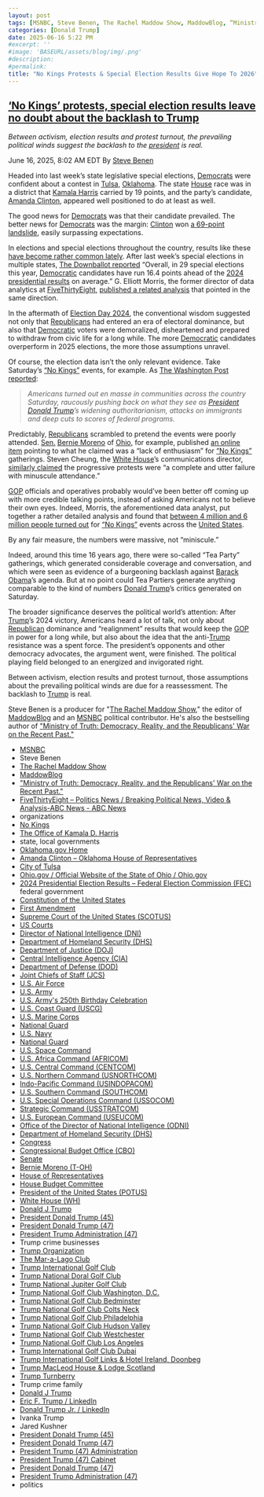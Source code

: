 ```yaml
---
layout: post
tags: [MSNBC, Steve Benen, The Rachel Maddow Show, MaddowBlog, “Ministry of Truth –  Democracy Reality and the Republicans’ War on the Recent Past.”, FiveThirtyEight – Politics News / Breaking Political News Video & Analysis-ABC News - ABC News, organizations, No Kings, The Office of Kamala D. Harris, state local governments, Oklahoma.gov Home, Amanda Clinton – Oklahoma House of Representatives, City of Tulsa, Ohio.gov / Official Website of the State of Ohio / Ohio.gov, 2024 Presidential Election Results – Federal Election Commission (FEC), federal government, Constitution of the United States, First Amendment, Supreme Court of the United States (SCOTUS), US Courts, Director of National Intelligence (DNI), Department of Homeland Security (DHS), Department of Justice (DOJ), Central Intelligence Agency (CIA), Department of Defense (DOD), Joint Chiefs of Staff (JCS), U.S. Air Force, U.S. Army, U.S. Army’s 250th Birthday Celebration, U.S. Coast Guard (USCG), U.S. Marine Corps, National Guard, U.S. Navy, National Guard, U.S. Space Command, U.S. Africa Command (AFRICOM), U.S. Central Command (CENTCOM), U.S. Northern Command (USNORTHCOM), Indo-Pacific Command (USINDOPACOM), U.S. Southern Command (SOUTHCOM), U.S. Special Operations Command (USSOCOM), Strategic Command (USSTRATCOM), U.S. European Command (USEUCOM), Office of the Director of National Intelligence (ODNI), Department of Homeland Security (DHS), Congress, Congressional Budget Office (CBO), Senate, Bernie Moreno (T-OH), House of Representatives, House Budget Committee, President of the United States (POTUS), White House (WH), Donald J Trump, President Donald Trump (45), President Donald Trump (47), President Trump Administration (47), Trump crime businesses, Trump Organization, The Mar-a-Lago Club, Trump International Golf Club, Trump National Doral Golf Club, Trump National Jupiter Golf Club, Trump National Golf Club Washington D.C., Trump National Golf Club Bedminster, Trump National Golf Club Colts Neck, Trump National Golf Club Philadelphia, Trump National Golf Club Hudson Valley, Trump National Golf Club Westchester, Trump National Golf Club Los Angeles, Trump International Golf Club Dubai, Trump International Golf Links & Hotel Ireland Doonbeg, Trump MacLeod House & Lodge Scotland, Trump Turnberry, Trump crime family, Donald J Trump, Eric F. Trump / LinkedIn, Donald Trump Jr. / LinkedIn, Ivanka Trump, Jared Kushner, President Donald Trump (45), President Donald Trump (47), President Trump (47) Administration, President Trump (47) Cabinet, President Donald Trump (47), President Trump Administration (47), politics]
categories: [Donald Trump]
date: 2025-06-16 5:22 PM
#excerpt: ''
#image: 'BASEURL/assets/blog/img/.png'
#description:
#permalink:
title: "No Kings Protests & Special Election Results Give Hope To 2026"
---
```



## [‘No Kings’ protests, special election results leave no doubt about the backlash to Trump](https://www.msnbc.com/rachel-maddow-show/maddowblog/no-kings-protests-special-election-results-leave-no-doubt-backlash-tru-rcna213209)

*Between activism, election results and protest turnout, the prevailing political winds suggest the backlash to the [president](https://www.whitehouse.gov/) is real.*

June 16, 2025, 8:02 AM EDT
By [Steve Benen](https://www.msnbc.com/author/steve-benen-ncpn433601)

Headed into last week’s state legislative special elections, [Democrats](https://www.democrats.org/) were confident about a contest in [Tulsa](https://www.cityoftulsa.org/), [Oklahoma](https://oklahoma.gov/). The state [House](https://www.okhouse.gov/) race was in a district that [Kamala Harris](https://kamalaharris.com/) carried by 19 points, and the party’s candidate, [Amanda Clinton](https://www.okhouse.gov/representatives/amanda-clinton), appeared well positioned to do at least as well.

The good news for [Democrats](https://www.democrats.org/) was that their candidate prevailed. The better news for [Democrats](https://www.democrats.org/) was the margin: [Clinton](https://www.okhouse.gov/representatives/amanda-clinton) won [a 69-point landslide](https://www.the-downballot.com/p/oklahoma-democrat-racks-up-50-point), easily surpassing expectations.

In elections and special elections throughout the country, results like these [have become rather common lately](https://www.msnbc.com/rachel-maddow-show/maddowblog/first-big-test-trumps-second-term-voters-tell-gop-didnt-want-hear-rcna199243). After last week’s special elections in multiple states, [The Downballot reported](https://www.the-downballot.com/p/oklahoma-democrat-racks-up-50-point) “Overall, in 29 special elections this year, [Democratic](https://www.democrats.org/) candidates have run 16.4 points ahead of the [2024 presidential results](https://www.fec.gov/resources/cms-content/documents/2024presgeresults.pdf) on average.” G. Elliott Morris, the former director of data analytics at [FiveThirtyEight](https://abcnews.go.com/Politics), [published a related analysis](https://www.gelliottmorris.com/p/democrats-won-more-special-elections) that pointed in the same direction.

In the aftermath of [Election Day 2024](https://www.fec.gov/resources/cms-content/documents/2024presgeresults.pdf), the conventional wisdom suggested not only that [Republicans](https://www.gop.com/) had entered an era of electoral dominance, but also that [Democratic](https://www.democrats.org/) voters were demoralized, disheartened and prepared to withdraw from civic life for a long while. The more [Democratic](https://www.democrats.org/) candidates overperform in 2025 elections, the more those assumptions unravel.

Of course, the election data isn’t the only relevant evidence. Take Saturday’s [“No Kings”](https://www.nokings.org/) events, for example. As [The Washington Post reported](https://www.washingtonpost.com/nation/2025/06/14/no-kings-protests-anti-trump-rallies-us/):

> *Americans turned out en masse in communities across the country Saturday, raucously pushing back on what they see as [President](https://www.whitehouse.gov/) [Donald Trump](https://www.donaldjtrump.com/)’s widening authoritarianism, attacks on immigrants and deep cuts to scores of federal programs.*

Predictably, [Republicans](https://www.gop.com/) scrambled to pretend the events were poorly attended. [Sen.](https://www.senate.gov/) [Bernie Moreno](https://www.moreno.senate.gov/) of [Ohio](https://ohio.gov/), for example, published [an online item](https://x.com/berniemoreno/status/1934297557972172811) pointing to what he claimed was a “lack of enthusiasm” for [“No Kings”](https://www.nokings.org/) gatherings. Steven Cheung, the [White House](https://www.whitehouse.gov/)’s communications director, [similarly claimed](https://x.com/StevenCheung47/status/1934003370685006107) the progressive protests were “a complete and utter failure with minuscule attendance.”

[GOP](https://www.gop.com/) officials and operatives probably would’ve been better off coming up with more credible talking points, instead of asking Americans not to believe their own eyes. Indeed, Morris, the aforementioned data analyst, put together a rather detailed analysis and found that [between 4 million and 6 million people turned out](https://bsky.app/profile/gelliottmorris.com/post/3lrnddl7bro2n) for [“No Kings”](https://www.nokings.org/) events across the [United States](https://www.usa.gov/).

By any fair measure, the numbers were massive, not “miniscule.”

Indeed, around this time 16 years ago, there were so-called “Tea Party” gatherings, which generated considerable coverage and conversation, and which were seen as evidence of a burgeoning backlash against [Barack Obama](https://obamawhitehouse.archives.gov/)’s agenda. But at no point could Tea Partiers generate anything comparable to the kind of numbers [Donald Trump](https://www.donaldjtrump.com/)’s critics generated on Saturday.

The broader significance deserves the political world’s attention: After [Trump](https://www.donaldjtrump.com/)’s 2024 victory, Americans heard a lot of talk, not only about [Republican](https://www.gop.com/) dominance and “realignment” results that would keep the [GOP](https://www.gop.com/) in power for a long while, but also about the idea that the anti-[Trump](https://www.donaldjtrump.com/) resistance was a spent force. The president’s opponents and other democracy advocates, the argument went, were finished. The political playing field belonged to an energized and invigorated right.

Between activism, election results and protest turnout, those assumptions about the prevailing political winds are due for a reassessment. The backlash to [Trump](https://www.donaldjtrump.com/) is real.

Steve Benen is a producer for "[The Rachel Maddow Show](https://www.msnbc.com/rachel-maddow-show)," the editor of [MaddowBlog](https://www.msnbc.com/rachel-maddow-show) and an [MSNBC](https://www.msnbc.com/) political contributor. He's also the bestselling author of ["Ministry of Truth: Democracy, Reality, and the Republicans' War on the Recent Past."](https://www.harpercollins.com/products/ministry-of-truth-steve-benen)

- [MSNBC](https://www.msnbc.com/)
- Steve Benen
- [The Rachel Maddow Show](https://www.msnbc.com/rachel-maddow-show)
- [MaddowBlog](https://www.msnbc.com/rachel-maddow-show) 
- ["Ministry of Truth: Democracy, Reality, and the Republicans' War on the Recent Past."](https://www.harpercollins.com/products/ministry-of-truth-steve-benen)
- [FiveThirtyEight – Politics News / Breaking Political News, Video & Analysis-ABC News - ABC News](https://abcnews.go.com/Politics)
- organizations
- [No Kings](https://www.nokings.org/)
- [The Office of Kamala D. Harris](https://kamalaharris.com/)
- state, local governments 
- [Oklahoma.gov Home](https://oklahoma.gov/en.html)
- [Amanda Clinton – Oklahoma House of Representatives](https://www.okhouse.gov/representatives/amanda-clinton)
- [City of Tulsa](https://www.cityoftulsa.org/)
- [Ohio.gov / Official Website of the State of Ohio / Ohio.gov](https://ohio.gov/)
- [2024 Presidential Election Results – Federal Election Commission (FEC)](https://www.fec.gov/resources/cms-content/documents/2024presgeresults.pdf)
federal government
- [Constitution of the United States](https://constitution.congress.gov/)
- [First Amendment](https://constitution.congress.gov/constitution/amendment-1/)
- [Supreme Court of the United States (SCOTUS)](https://www.supremecourt.gov/)
- [US Courts](https://www.uscourts.gov/)
- [Director of National Intelligence (DNI)](https://www.dni.gov)
- [Department of Homeland Security (DHS)](https://www.dhs.gov/)
- [Department of Justice (DOJ)](https://www.justice.gov/)
- [Central Intelligence Agency (CIA)](https://www.cia.gov/)
- [Department of Defense (DOD)](https://www.defense.gov/)
- [Joint Chiefs of Staff (JCS)](https://www.jcs.mil/)
- [U.S. Air Force](https://www.af.mil/)
- [U.S. Army](https://www.army.mil/)
- [U.S. Army's 250th Birthday Celebration](https://www.army.mil/1775/)
- [U.S. Coast Guard (USCG)](https://www.uscg.mil/)
- [U.S. Marine Corps](https://www.marines.mil/)
- [National Guard](https://www.nationalguard.mil/)
- [U.S. Navy](https://www.navy.mil/)
- [National Guard](https://www.nationalguard.mil/)
- [U.S. Space Command](https://www.spacecom.mil/)
- [U.S. Africa Command (AFRICOM)](https://www.africom.mil/)
- [U.S. Central Command (CENTCOM)](https://www.centcom.mil/)
- [U.S. Northern Command (USNORTHCOM)](https://www.northcom.mil/)
- [Indo-Pacific Command (USINDOPACOM)](https://www.pacom.mil/)
- [U.S. Southern Command (SOUTHCOM)](http://www.southcom.mil/)
- [U.S. Special Operations Command (USSOCOM)](https://www.socom.mil/)
- [Strategic Command (USSTRATCOM)](http://www.stratcom.mil/)
- [U.S. European Command (USEUCOM)](https://www.eucom.mil/)
- [Office of the Director of National Intelligence (ODNI)](https://www.odni.gov/)
- [Department of Homeland Security (DHS)](https://www.dhs.gov/)
- [Congress](https;//www.congress.gov/)
- [Congressional Budget Office (CBO)](https://www.cbo.gov/)
- [Senate](https://www.senate.gov/)
- [Bernie Moreno (T-OH)](https://www.moreno.senate.gov/)
- [House of Representatives](https://www.house.gov/)
- [House Budget Committee ](https://budget.house.gov/)
- [President of the United States (POTUS)](https://www.whitehouse.gov/)
- [White House (WH)](https://www.whitehouse.gov/)
- [Donald J Trump](https://www.donaldjtrump.com/)
- [President Donald Trump (45)](https://trumpwhitehouse.archives.gov/)
- [President Donald Trump (47)](https://www.whitehouse.gov/administration/donald-j-trump/)
- [President Trump Administration (47)](https://www.whitehouse.gov/administration/)
- Trump crime businesses
- [Trump Organization](https://www.trump.com/)
- [The Mar-a-Lago Club](https://www.maralagoclub.com/)
- [Trump International Golf Club](https://www.trumpinternationalpalmbeaches.com/)
- [Trump National Doral Golf Club](https://www.trumpgolfdoral.com/)
- [Trump National Jupiter Golf Club](https://www.trumpnationaljupiter.com/)
- [Trump National Golf Club Washington, D.C.](https://www.trumpnationaldc.com/)
- [Trump National Golf Club Bedminster](https://www.trumpnationalbedminster.com/)
- [Trump National Golf Club Colts Neck](https://www.trumpcoltsneck.com/)
- [Trump National Golf Club Philadelphia](https://www.trumpnationalphiladelphia.com/)
- [Trump National Golf Club Hudson Valley](https://www.trumpnationalhudsonvalley.com/)
- [Trump National Golf Club Westchester](https://www.trumpnationalwestchester.com/)
- [Trump National Golf Club Los Angeles](https://www.trumpnationallosangeles.com/)
- [Trump International Golf Club Dubai](https://www.trumpgolfdubai.com/)
- [Trump International Golf Links & Hotel Ireland, Doonbeg](https://www.trumpgolfireland.com/)
- [Trump MacLeod House & Lodge Scotland](https://www.trumphotels.com/macleod-house)
- [Trump Turnberry](https://www.turnberry.co.uk/)
- Trump crime family
- [Donald J Trump](https://www.donaldjtrump.com/)
- [Eric F. Trump / LinkedIn](https://www.linkedin.com/in/erictrump/)
- [Donald Trump Jr. / LinkedIn](https://www.linkedin.com/in/donald-trump-jr-4454b862/)
- Ivanka Trump
- Jared Kushner
- [President Donald Trump (45)](https://trumpwhitehouse.archives.gov/)
- [President Donald Trump (47)](https://www.whitehouse.gov/administration/donald-j-trump/)
- [President Trump (47) Administration](https://www.whitehouse.gov/administration/)
- [President Trump (47) Cabinet](https://www.whitehouse.gov/administration/the-cabinet/)
- [President Donald Trump (47)](https://www.whitehouse.gov/administration/donald-j-trump/)
- [President Trump Administration (47)](https://www.whitehouse.gov/administration/)
- politics 



